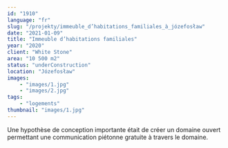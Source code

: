 ```yaml
---
id: "1910"
language: "fr"
slug: "/projekty/immeuble_d’habitations_familiales_à_józefosław"
date: "2021-01-09"
title: "Immeuble d’habitations familiales"
year: "2020"
client: "White Stone"
area: "10 500 m2"
status: "underConstruction"
location: "Józefosław"
images:
    - "images/1.jpg"
    - "images/2.jpg"
tags:
    - "logements"
thumbnail: "images/1.jpg"
---
```

Une hypothèse de conception importante était de créer un domaine ouvert permettant une communication piétonne gratuite à travers le domaine.
